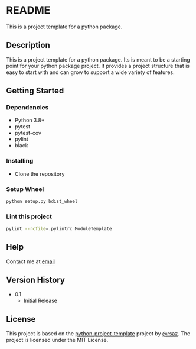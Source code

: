 # README

This is a project template for a python package.

## Description

This is a project template for a python package. Its is meant to be a starting point for your python package project. 
It provides a project structure that is easy to start with and can grow to support a wide variety of features.

## Getting Started

### Dependencies

-   Python 3.8+
-   pytest
-   pytest-cov
-   pylint
-   black

### Installing

-   Clone the repository

### Setup Wheel

```bash
python setup.py bdist_wheel
```

### Lint this project

```bash
pylint --rcfile=.pylintrc ModuleTemplate
```

## Help

Contact me at [email](malito:songmin.yu@outlook.com)

## Version History

-   0.1
    -   Initial Release

## License

This project is based on the [python-project-template](https://github.com/rsaz/python-project-template) project by [@rsaz](https://github.com/rsaz). 
The project is licensed under the MIT License.